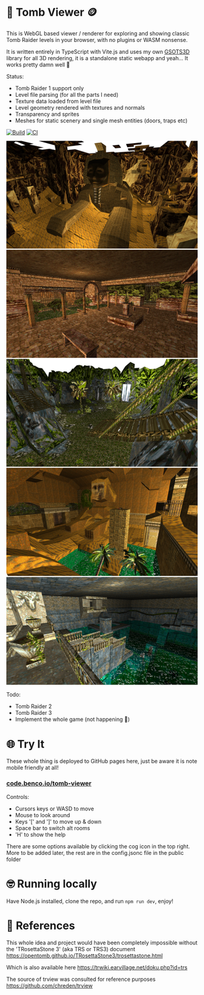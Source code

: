 # 🗿 Tomb Viewer 🪙

This is WebGL based viewer / renderer for exploring and showing classic Tomb Raider levels in your browser, with no plugins or WASM nonsense.

It is written entirely in TypeScript with Vite.js and uses my own [GSOTS3D](https://github.com/benc-uk/gsots3d) library for all 3D rendering, it is a standalone static webapp and yeah... It works pretty damn well 🥰

Status:

- Tomb Raider 1 support only
- Level file parsing (for all the parts I need)
- Texture data loaded from level file
- Level geometry rendered with textures and normals
- Transparency and sprites
- Meshes for static scenery and single mesh entities (doors, traps etc)

[![Build](https://github.com/benc-uk/tomb-viewer/actions/workflows/static-build.yml/badge.svg)](https://github.com/benc-uk/tomb-viewer/actions/workflows/static.yml) [![CI](https://github.com/benc-uk/tomb-viewer/actions/workflows/ci.yaml/badge.svg)](https://github.com/benc-uk/tomb-viewer/actions/workflows/ci.yaml)

![](./screens/sphinx.png)
![](./screens/midas.png)
![](./screens/valley.png)
![](./screens/khamoon.png)
![](./screens/cistern.png)

Todo:

- Tomb Raider 2
- Tomb Raider 3
- Implement the whole game (not happening 🫠)

# 🌐 Try It

These whole thing is deployed to GitHub pages here, just be aware it is note mobile friendly at all!

### [code.benco.io/tomb-viewer](http://code.benco.io/tomb-viewer/)

Controls:

- Cursors keys or WASD to move
- Mouse to look around
- Keys '[' and ']' to move up & down
- Space bar to switch alt rooms
- 'H' to show the help

There are some options available by clicking the cog icon in the top right. More to be added later, the rest are in the config.jsonc file in the public folder

# 🤓 Running locally

Have Node.js installed, clone the repo, and run `npm run dev`, enjoy!

# 📜 References

This whole idea and project would have been completely impossible without the 'TRosettaStone 3' (aka TRS or TRS3) document
https://opentomb.github.io/TRosettaStone3/trosettastone.html

Which is also available here
https://trwiki.earvillage.net/doku.php?id=trs

The source of trview was consulted for reference purposes https://github.com/chreden/trview

